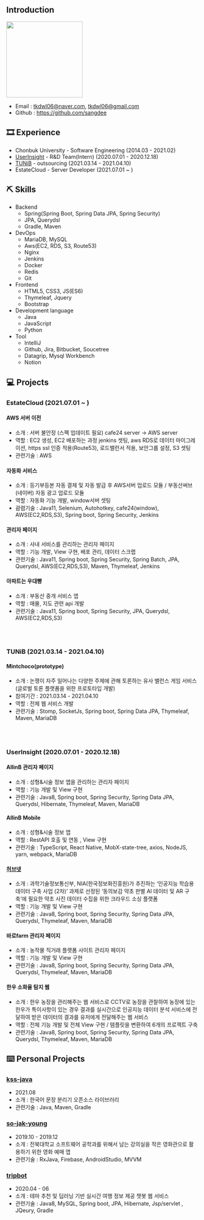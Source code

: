 ## Introduction

<img width = "200" src = "https://user-images.githubusercontent.com/40849381/106761529-41bdd280-6678-11eb-946b-0ce3034e3014.jpg">

- Email : tkdwl06@naver.com, tkdwl06@gmail.com
- Github : https://github.com/sangdee

## 🎞 Experience
- Chonbuk University - Software Engineering (2014.03 - 2021.02)
- [UserInsight](https://userinsight.co.kr/) - R&D Team(Intern) (2020.07.01 - 2020.12.18)
- [TUNiB](http://tunib.ai/) - outsourcing (2021.03.14 - 2021.04.10)
- EstateCloud - Server Developer (2021.07.01 ~ )

## ⛏️ Skills
* Backend
    * Spring(Spring Boot, Spring Data JPA, Spring Security)
    * JPA, Querydsl
    * Gradle, Maven
* DevOps
    * MariaDB, MySQL
    * Aws(EC2, RDS, S3, Route53)
    * Nginx
    * Jenkins
    * Docker
    * Redis
    * Git
* Frontend
    * HTML5, CSS3, JS(ES6)
    * Thymeleaf, Jquery
    * Bootstrap
* Development language
    * Java
    * JavaScript
    * Python
* Tool
    * IntelliJ
    * Github, Jira, Bitbucket, Soucetree
    * Datagrip, Mysql Workbench
    * Notion


## 💻 Projects

### EstateCloud (2021.07.01 ~ )

#### AWS 서버 이전
- 소개 : 서버 불안정 (스펙 업데이트 필요) cafe24 server -> AWS server
- 역할 : EC2 생성, EC2 배포하는 과정 jenkins 셋팅, aws RDS로 데이터 마이그레이션, https ssl 인증 적용(Route53),  로드밸런서 적용, 보안그룹 설정, S3 셋팅
- 관련기술 : AWS

#### 자동화 서비스
- 소개 : 등기부등본 자동 결제 및 자동 발급 후 AWS서버 업로드 모듈 / 부동산써브(네이버) 자동 광고 업로드 모듈
- 역할 : 자동화 기능 개발, window서버 셋팅
- 괌렴기술 : Java11, Selenium, Autohotkey, cafe24(window), AWS(EC2,RDS,S3), Spring boot, Spring Security, Jenkins

#### 관리자 페이지
- 소개 : 사내 서비스를 관리하는 관리자 페이지
- 역할 : 기능 개발, View 구현, 배포 관리, 데이터 스크랩
- 관련기술 : Java11, Spring boot, Spring Security, Spring Batch, JPA, Querydsl, AWS(EC2,RDS,S3), Maven, Thymeleaf, Jenkins

#### 아파트는 우대빵
- 소개 : 부동산 중개 서비스 앱
- 역할 : 매물, 지도 관련 api 개발
- 관련기술 :  Java11, Spring boot, Spring Security, JPA, Querydsl, AWS(EC2,RDS,S3)

<br/><br/>

### TUNiB (2021.03.14 - 2021.04.10)

#### Mintchoco(prototype)
- 소개 : 논쟁이 자주 일어나는 다양한 주제에 관해 토론하는 유사 밸런스 게임 서비스(글로벌 토론 플랫폼을 위한 프로토타입 개발)
- 참여기간 : 2021.03.14 - 2021.04.10
- 역할 : 전체 웹 서비스 개발
- 관련기술 : Stomp, SocketJs, Spring boot, Spring Data JPA, Thymeleaf, Maven, MariaDB  

<br/><br/>

### UserInsight (2020.07.01 - 2020.12.18)

#### AllinB 관리자 페이지
- 소개 : 성형&시술 정보 앱을 관리하는 관리자 페이지
- 역할 : 기능 개발 및 View 구현
- 관련기술 : Java8, Spring boot, Spring Security, Spring Data JPA, Querydsl, Hibernate, Thymeleaf, Maven, MariaDB

#### AllinB Mobile
- 소개 : 성형&시술 정보 앱
- 역할 : RestAPI 호출 및 연동 , View 구현
- 관련기술 : TypeScript, React Native, MobX-state-tree, axios, NodeJS, yarn, webpack, MariaDB

#### [허브넷](https://herbnet.kr)
- 소개 : 과학기술정보통신부, NIA(한국정보화진흥원)가 추진하는 ‘인공지능 학습용 데이터 구축 사업 (2차)’ 과제로 선정된 ‘동의보감 약초 판별 AI 데이터 및 AR 구축’에 필요한 약초 사진 데이터 수집을 위한 크라우드 소싱 플랫폼
- 역할 : 기능 개발 및 View 구현
- 관련기술 : Java8, Spring boot, Spring Security, Spring Data JPA, Querydsl, Thymeleaf, Maven, MariaDB

#### 바로farm 관리자 페이지
- 소개 : 농작물 직거래 플랫폼 사이트 관리자 페이지
- 역할 : 기능 개발 및 View 구현
- 관련기술 : Java8, Spring boot, Spring Security, Spring Data JPA, Querydsl, Thymeleaf, Maven, MariaDB

#### 한우 소화율 탐지 웹
- 소개 : 한우 농장을 관리해주는 웹 서비스로 CCTV로 농장을 관찰하여 농장에 있는 한우가 특이사항이 있는 경우 결과를 실시간으로 인공지능 데이터 분석 서비스에 전달하여 받은 데이터의 결과를 유저에게 전달해주는 웹 서비스
- 역할 : 전체 기능 개발 및 전체 View 구현 / 템플릿을 변환하여 6개의 프로젝트 구축
- 관련기술 : Java8, Spring boot, Spring Security, Spring Data JPA, Querydsl, Thymeleaf, Maven, MariaDB

## ⌨️ Personal Projects

### [kss-java](https://github.com/sangdee/kss-java)
- 2021.08
- 소개 : 한국어 문장 분리기 오픈소스 라이브러리
- 관련기술 : Java, Maven, Gradle

### [so-jak-young](https://github.com/sangdee/So-Jak-Young)
- 2019.10 - 2019.12
- 소개 : 전북대학교 소프트웨어 공학과를 위해서 남는 강의실을 작은 영화관으로 활용하기 위한 영화 예매 앱
- 관련기술 : RxJava, Firebase, AndroidStudio, MVVM

### [tripbot](https://github.com/sangdee/TripBot)
- 2020.04 - 06
- 소개 : 테마 추천 및 딥러닝 기반 실시간 여행 정보 제공 챗봇 웹 서비스
- 관련기술 : Java8, MySQL, Spring boot, JPA, Hibernate, Jsp/servlet , JQeury, Gradle
